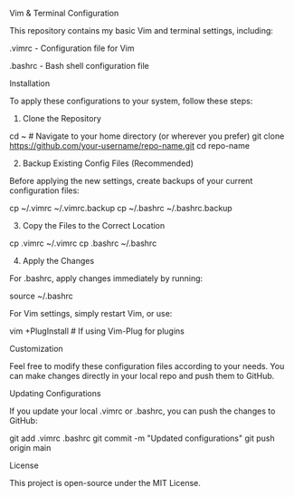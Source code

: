 Vim & Terminal Configuration

This repository contains my basic Vim and terminal settings, including:

.vimrc - Configuration file for Vim

.bashrc - Bash shell configuration file

Installation

To apply these configurations to your system, follow these steps:

1. Clone the Repository

cd ~  # Navigate to your home directory (or wherever you prefer)
git clone https://github.com/your-username/repo-name.git
cd repo-name

2. Backup Existing Config Files (Recommended)

Before applying the new settings, create backups of your current configuration files:

cp ~/.vimrc ~/.vimrc.backup
cp ~/.bashrc ~/.bashrc.backup

3. Copy the Files to the Correct Location

cp .vimrc ~/.vimrc
cp .bashrc ~/.bashrc

4. Apply the Changes

For .bashrc, apply changes immediately by running:

source ~/.bashrc

For Vim settings, simply restart Vim, or use:

vim +PlugInstall  # If using Vim-Plug for plugins

Customization

Feel free to modify these configuration files according to your needs. You can make changes directly in your local repo and push them to GitHub.

Updating Configurations

If you update your local .vimrc or .bashrc, you can push the changes to GitHub:

git add .vimrc .bashrc
git commit -m "Updated configurations"
git push origin main


License

This project is open-source under the MIT License.
